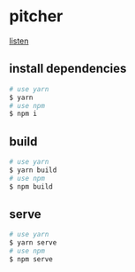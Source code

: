 # pitcher

[listen](https://jamesliu.info/pitcher)

## install dependencies

```sh
# use yarn
$ yarn
# use npm
$ npm i
```

## build

```sh
# use yarn
$ yarn build
# use npm
$ npm build
```

## serve

```sh
# use yarn
$ yarn serve
# use npm
$ npm serve
```
